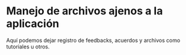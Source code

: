 # Manejo de archivos ajenos a la aplicación

Aquí podemos dejar registro de feedbacks, acuerdos y archivos como tutoriales u otros.
